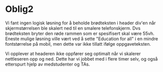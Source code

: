 # Oblig2

Vi fant ingen logisk løsning for å beholde brødteksten i header div'en når skjermstørrelsen ble skalert ned til en smalere telefonskjerm. Dvs brødteksten bryter den røde rammen som er spesifisert skal være 55vh. Eneste mulige løsning ville vært ved å sette "Education for all" i en mindre fontstørrelse på mobil, men dette var ikke tillatt ifølge oppgaveteksten.

Vi opplever at headeren ikke oppfører seg optimalt når vi skalerer nettleseren opp og ned. Dette har vi jobbet med i flere timer selv, og også etterspurt hjelp av medstudenter og TAs. 